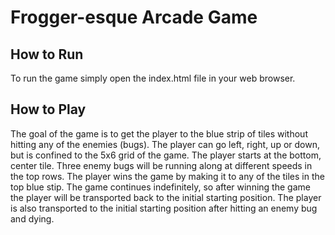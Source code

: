 # Frogger-esque Arcade Game

## How to Run
To run the game simply open the index.html file in your web browser.

## How to Play
The goal of the game is to get the player to the blue strip of tiles without hitting any of the enemies (bugs). The player can go left, right, up or down, but is confined to the 5x6 grid of the game. The player starts at the bottom, center tile. Three enemy bugs will be running along at different speeds in the top rows. The player wins the game by making it to any of the tiles in the top blue stip. The game continues indefinitely, so after winning the game the player will be transported back to the initial starting position. The player is also transported to the initial starting position after hitting an enemy bug and dying.
